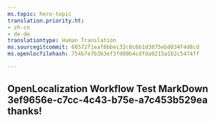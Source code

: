 ```yaml
---
ms.topic: hero-topic
translation.priority.ht:
- zh-cn
- de-de
translationtype: Human Translation
ms.sourcegitcommit: 68572f1eaf8bbec32c8c6b1d3875ebd834f4d8cd
ms.openlocfilehash: 754b7e7b3b3ef3fd00b4cdfda8215a1b2c5474ff

---
```

## OpenLocalization Workflow Test MarkDown 3ef9656e-c7cc-4c43-b75e-a7c453b529ea thanks!



<!--HONumber=Jul16_HO2-->


